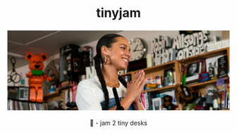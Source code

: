 <h1 align="center"> tinyjam </h1>
<h3 align="center"><img src="./assets/queen.png" width="700px"></h3>
<p align="center"> 💃 - jam 2 tiny desks </p>
